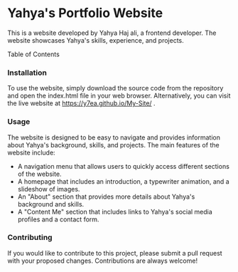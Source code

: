 # Yahya's Portfolio Website

This is a website developed by Yahya Haj ali, a frontend developer. The website showcases Yahya's skills, experience, and projects.

Table of Contents

### Installation

To use the website, simply download the source code from the repository and open the index.html file in your web browser. Alternatively, you can visit the live website at https://y7ea.github.io/My-Site/ .

### Usage

The website is designed to be easy to navigate and provides information about Yahya's background, skills, and projects. The main features of the website include:

- A navigation menu that allows users to quickly access different sections of the website.
- A homepage that includes an introduction, a typewriter animation, and a slideshow of images.
- An "About" section that provides more details about Yahya's background and skills.
- A "Content Me" section that includes links to Yahya's social media profiles and a contact form.
### Contributing

If you would like to contribute to this project, please submit a pull request with your proposed changes. Contributions are always welcome!

